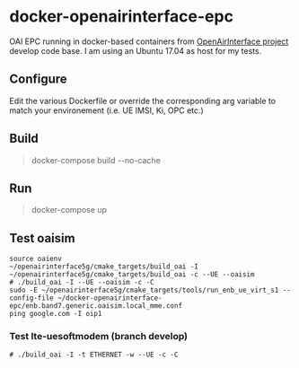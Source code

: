 # docker-openairinterface-epc
OAI EPC running in docker-based containers from [OpenAirInterface project](https://gitlab.eurecom.fr/oai/openairinterface5g/wikis/home) develop code base. I am using an Ubuntu 17.04 as host for my tests.

## Configure 

Edit the various Dockerfile or override the corresponding arg variable to match your environement (i.e. UE IMSI, Ki, OPC etc.)

## Build

> docker-compose build --no-cache

## Run 

> docker-compose up 


## Test oaisim
```
source oaienv
~/openairinterface5g/cmake_targets/build_oai -I
~/openairinterface5g/cmake_targets/build_oai -c --UE --oaisim
# ./build_oai -I --UE --oaisim -c -C
sudo -E ~/openairinterface5g/cmake_targets/tools/run_enb_ue_virt_s1 --config-file ~/docker-openairinterface-epc/enb.band7.generic.oaisim.local_mme.conf
ping google.com -I oip1 
```

### Test lte-uesoftmodem (branch develop)
```
# ./build_oai -I -t ETHERNET -w --UE -c -C
```

